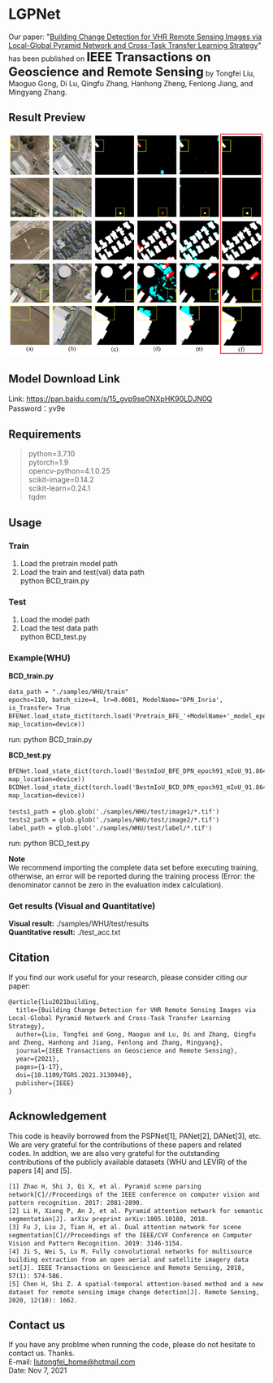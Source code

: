 # LGPNet
Our paper: "[Building Change Detection for VHR Remote Sensing Images via Local-Global Pyramid Network and Cross-Task Transfer Learning Strategy](https://ieeexplore.ieee.org/abstract/document/9627698)" has been published on <font size=5>**IEEE Transactions on Geoscience and Remote Sensing**</font> by Tongfei Liu, Maoguo Gong, Di Lu, Qingfu Zhang, Hanhong Zheng, Fenlong Jiang, and Mingyang Zhang.  

## Result Preview  
![Example results of our proposed LGPNet and the other methods on the WHUCD dataset: (a) T1- time images, (b) T2-time images, (c) Ground truth map, and (f) Our proposed LGPNet. (Notation: red color, cyan color, white color, and black color denote missed detection pixels, false detection pixels, correct detection changed pixels, correct detection unchanged pixels, respectively.)](https://github.com/TongfeiLiu/LGPNet/blob/main/Preview.png)

## Model Download Link
Link: https://pan.baidu.com/s/15_gvp9seONXpHK90LDJN0Q  
Password：yv9e

## Requirements
>python=3.7.10  
pytorch=1.9  
opencv-python=4.1.0.25  
scikit-image=0.14.2  
scikit-learn=0.24.1  
tqdm  

## Usage
### Train
1. Load the pretrain model path  
2. Load the train and test(val) data path  
python BCD_train.py  

### Test
1. Load the model path  
2. Load the test data path  
python BCD_test.py  

### Example(WHU)
**BCD_train.py** 
```
data_path = "./samples/WHU/train"  
epochs=110, batch_size=4, lr=0.0001, ModelName='DPN_Inria', is_Transfer= True  
BFENet.load_state_dict(torch.load('Pretrain_BFE_'+ModelName+'_model_epoch75_mIoU_89.657089.pth', map_location=device))  
```
run: python BCD_train.py  


**BCD_test.py**  
```
BFENet.load_state_dict(torch.load('BestmIoU_BFE_DPN_epoch91_mIoU_91.864527.pth', map_location=device))
BCDNet.load_state_dict(torch.load('BestmIoU_BCD_DPN_epoch91_mIoU_91.864527.pth', map_location=device))

tests1_path = glob.glob('./samples/WHU/test/image1/*.tif')  
tests2_path = glob.glob('./samples/WHU/test/image2/*.tif')  
label_path = glob.glob('./samples/WHU/test/label/*.tif')  
```
run: python BCD_test.py

**Note**  
We recommend importing the complete data set before executing training, otherwise, an error will be reported during the training process (Error: the denominator cannot be zero in the evaluation index calculation). 

### Get results (Visual and Quantitative)
**Visual result:** ./samples/WHU/test/results  
**Quantitative result:** ./test_acc.txt   

## Citation
If you find our work useful for your research, please consider citing our paper:  
```
@article{liu2021building,  
  title={Building Change Detection for VHR Remote Sensing Images via Local-Global Pyramid Network and Cross-Task Transfer Learning Strategy},  
  author={Liu, Tongfei and Gong, Maoguo and Lu, Di and Zhang, Qingfu and Zheng, Hanhong and Jiang, Fenlong and Zhang, Mingyang},  
  journal={IEEE Transactions on Geoscience and Remote Sensing},  
  year={2021},  
  pages={1-17},  
  doi={10.1109/TGRS.2021.3130940},  
  publisher={IEEE}  
}  
```

## Acknowledgement
This code is heavily borrowed from the PSPNet[1], PANet[2], DANet[3], etc. We are very grateful for the contributions of these papers and related codes. In addtion, we are also very grateful for the outstanding contributions of the publicly available datasets (WHU and LEVIR) of the papers [4] and [5].  
```
[1] Zhao H, Shi J, Qi X, et al. Pyramid scene parsing network[C]//Proceedings of the IEEE conference on computer vision and pattern recognition. 2017: 2881-2890.  
[2] Li H, Xiong P, An J, et al. Pyramid attention network for semantic segmentation[J]. arXiv preprint arXiv:1805.10180, 2018.  
[3] Fu J, Liu J, Tian H, et al. Dual attention network for scene segmentation[C]//Proceedings of the IEEE/CVF Conference on Computer Vision and Pattern Recognition. 2019: 3146-3154.  
[4] Ji S, Wei S, Lu M. Fully convolutional networks for multisource building extraction from an open aerial and satellite imagery data set[J]. IEEE Transactions on Geoscience and Remote Sensing, 2018, 57(1): 574-586.  
[5] Chen H, Shi Z. A spatial-temporal attention-based method and a new dataset for remote sensing image change detection[J]. Remote Sensing, 2020, 12(10): 1662.  
```

## Contact us 
If you have any problme when running the code, please do not hesitate to contact us. Thanks.  
E-mail: liutongfei_home@hotmail.com  
Date: Nov 7, 2021  
